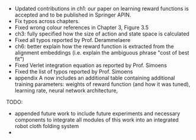 - Updated contributions in ch1: our paper on learning reward functions is accepted and to be published in Springer APIN.
- Fix typos across chapters.
- Fixed wrong colour references in Chapter 3, Figure 3.5
- ch3: fully specified how the size of action and state space is calculated
- Fixed all typos reported by Prof. Derammelaere
- ch6: better explain how the reward function is extracted from the alignment embeddings (i.e. explain the ambiguous phrase "cost of best fit")
- Fixed Verlet integration equation as reported by Prof. Simoens
- Fixed the list of typos reported by Prof. Simoens
- appendix A now includes an additional table containing additional training parameters: weights of reward function (and how it was tuned), learning rate, neural network architecture, 


TODO:
- appended future work to include future experiments and necessary components to integrate all modules of this work into an integrated robot cloth folding system 
- 